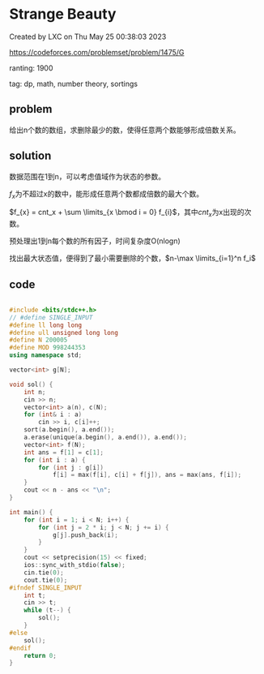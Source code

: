 # Strange Beauty

Created by LXC on Thu May 25 00:38:03 2023

https://codeforces.com/problemset/problem/1475/G

ranting: 1900

tag: dp, math, number theory, sortings

## problem

给出n个数的数组，求删除最少的数，使得任意两个数能够形成倍数关系。

## solution

数据范围在1到n，可以考虑值域作为状态的参数。

$f_{x}$为不超过x的数中，能形成任意两个数都成倍数的最大个数。

$f_{x} = cnt_x + \sum \limits_{x \bmod i = 0} f_{i}$，其中$cnt_x$为x出现的次数。

预处理出1到n每个数的所有因子，时间复杂度O(nlogn)

找出最大状态值，便得到了最小需要删除的个数，$n-\max \limits_{i=1}^n f_i$


## code

``` cpp

#include <bits/stdc++.h>
// #define SINGLE_INPUT
#define ll long long
#define ull unsigned long long
#define N 200005
#define MOD 998244353
using namespace std;

vector<int> g[N];

void sol() {
    int n;
    cin >> n;
    vector<int> a(n), c(N);
    for (int& i : a)
        cin >> i, c[i]++;
    sort(a.begin(), a.end());
    a.erase(unique(a.begin(), a.end()), a.end());
    vector<int> f(N);
    int ans = f[1] = c[1];
    for (int i : a) {
        for (int j : g[i])
            f[i] = max(f[i], c[i] + f[j]), ans = max(ans, f[i]);
    }
    cout << n - ans << "\n";
}

int main() {
    for (int i = 1; i < N; i++) {
        for (int j = 2 * i; j < N; j += i) {
            g[j].push_back(i);
        }
    }
    cout << setprecision(15) << fixed;
    ios::sync_with_stdio(false);
    cin.tie(0);
    cout.tie(0);
#ifndef SINGLE_INPUT
    int t;
    cin >> t;
    while (t--) {
        sol();
    }
#else
    sol();
#endif
    return 0;
}

```
